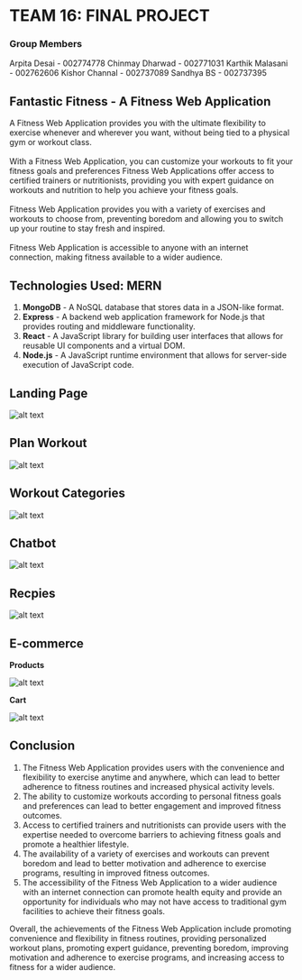 # TEAM 16: FINAL PROJECT

### Group Members
Arpita Desai - 002774778​
Chinmay Dharwad - 002771031​
Karthik Malasani - 002762606​
Kishor Channal - 002737089​
Sandhya BS - 002737395



## Fantastic Fitness - A Fitness Web Application

A Fitness Web Application provides you with the ultimate flexibility to exercise whenever and wherever you want, without being tied to a physical gym or workout class.​  
​  
With a Fitness Web Application, you can customize your workouts to fit your fitness goals and preferences Fitness Web Applications offer access to certified trainers or nutritionists, providing you with expert guidance on workouts and nutrition to help you achieve your fitness goals.​  
​  
Fitness Web Application provides you with a variety of exercises and workouts to choose from, preventing boredom and allowing you to switch up your routine to stay fresh and inspired.​  
​  
Fitness Web Application is accessible to anyone with an internet connection, making fitness available to a wider audience.

## Technologies Used: MERN 

1.  **MongoDB** - A NoSQL database that stores data in a JSON-like format.
2.  **Express** - A backend web application framework for Node.js that provides routing and middleware functionality.
3.  **React** - A JavaScript library for building user interfaces that allows for reusable UI components and a virtual DOM.
4.  **Node.js** - A JavaScript runtime environment that allows for server-side execution of JavaScript code.

## Landing Page

![alt text](https://github.com/ChannalKishor/WebDesignlGroup16/blob/main/Images%20of%20Working%20Components/Landing%20Page.png)


## Plan Workout

![alt text](https://github.com/ChannalKishor/WebDesignlGroup16/blob/main/Images%20of%20Working%20Components/Plan%20Workout.png)


## Workout Categories

![alt text](https://github.com/ChannalKishor/WebDesignlGroup16/blob/main/Images%20of%20Working%20Components/Workout%20Categories.png)


## Chatbot

![alt text](https://github.com/ChannalKishor/WebDesignlGroup16/blob/main/Images%20of%20Working%20Components/Chatbot.png)


## Recpies

![alt text](https://github.com/ChannalKishor/WebDesignlGroup16/blob/main/Images%20of%20Working%20Components/Recipes.png)

## E-commerce
**Products**

![alt text](https://github.com/ChannalKishor/WebDesignlGroup16/blob/main/Images%20of%20Working%20Components/Ecommerce.png)


**Cart**

![alt text](https://github.com/ChannalKishor/WebDesignlGroup16/blob/main/Images%20of%20Working%20Components/Cart.png)


## Conclusion
1.  The Fitness Web Application provides users with the convenience and flexibility to exercise anytime and anywhere, which can lead to better adherence to fitness routines and increased physical activity levels.
2.  The ability to customize workouts according to personal fitness goals and preferences can lead to better engagement and improved fitness outcomes.
3.  Access to certified trainers and nutritionists can provide users with the expertise needed to overcome barriers to achieving fitness goals and promote a healthier lifestyle.
4.  The availability of a variety of exercises and workouts can prevent boredom and lead to better motivation and adherence to exercise programs, resulting in improved fitness outcomes.
5.  The accessibility of the Fitness Web Application to a wider audience with an internet connection can promote health equity and provide an opportunity for individuals who may not have access to traditional gym facilities to achieve their fitness goals.

Overall, the achievements of the Fitness Web Application include promoting convenience and flexibility in fitness routines, providing personalized workout plans, promoting expert guidance, preventing boredom, improving motivation and adherence to exercise programs, and increasing access to fitness for a wider audience.
